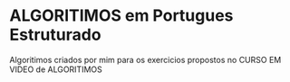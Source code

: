 # ALGORITIMOS em Portugues Estruturado
 Algoritimos criados por mim para os exercicios propostos no CURSO EM VIDEO de ALGORITIMOS

